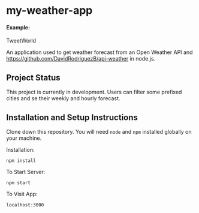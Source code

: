 # my-weather-app

#### Example:

TweetWorld 

An application used to get weather forecast from an Open Weather API and https://github.com/DavidRodriguezB/api-weather in node.js.

## Project Status

This project is currently in development. Users can filter some prefixed cities and se their weekly and hourly forecast.


## Installation and Setup Instructions

Clone down this repository. You will need `node` and `npm` installed globally on your machine.  

Installation:

`npm install`  


To Start Server:

`npm start`  

To Visit App:

`localhost:3000`  
